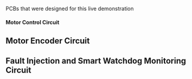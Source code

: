 PCBs that were designed for this live demonstration

#### Motor Control Circuit

## Motor Encoder Circuit

## Fault Injection and Smart Watchdog Monitoring Circuit


